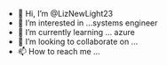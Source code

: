 - 👋 Hi, I’m @LizNewLight23
- 👀 I’m interested in ...systems engineer
- 🌱 I’m currently learning ... azure
- 💞️ I’m looking to collaborate on ... 
- 📫 How to reach me ... 

<!---
LizNewLight23/LizNewLight23 is a ✨ special ✨ repository because its `README.md` (this file) appears on your GitHub profile.
You can click the Preview link to take a look at your changes.
--->
